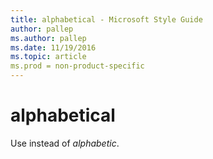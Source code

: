 ```yaml
---
title: alphabetical - Microsoft Style Guide
author: pallep
ms.author: pallep
ms.date: 11/19/2016
ms.topic: article
ms.prod = non-product-specific
---
```


# alphabetical

Use instead of *alphabetic*.
